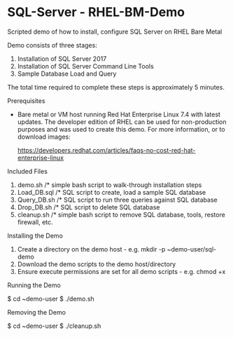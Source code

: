  # SQL-Server - RHEL-BM-Demo
Scripted demo of how to install, configure SQL Server on RHEL Bare Metal

Demo consists of three stages:
   1. Installation of SQL Server 2017
   2. Installation of SQL Server Command Line Tools
   3. Sample Database Load and Query

The total time required to complete these steps is approximately 5 minutes.

Prerequisites
  - Bare metal or VM host running Red Hat Enterprise Linux 7.4 with latest updates.
    The developer edition of RHEL can be used for non-production purposes and was used 
    to create this demo. For more information, or to download images:
    
      https://developers.redhat.com/articles/faqs-no-cost-red-hat-enterprise-linux

Included Files
   1. demo.sh              /* simple bash script to walk-through installation steps
   2. Load_DB.sql          /* SQL script to create, load a sample SQL database
   3. Query_DB.sh          /* SQL script to run three queries against SQL database
   4. Drop_DB.sh           /* SQL script to delete SQL database
   5. cleanup.sh           /* simple bash script to remove SQL database, tools, restore firewall, etc.
  
Installing the Demo
   1. Create a directory on the demo host - e.g. mkdir -p ~demo-user/sql-demo
   2. Download the demo scripts to the demo host/directory
   3. Ensure execute permissions are set for all demo scripts - e.g. chmod +x
  
Running the Demo

   $ cd ~demo-user
   $ ./demo.sh
   
Removing the Demo

   $ cd ~demo-user
   $ ./cleanup.sh
   
   

